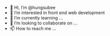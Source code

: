- 👋 Hi, I’m @hungsubee
- 👀 I’m interested in front end web development
- 🌱 I’m currently learning ...
- 💞️ I’m looking to collaborate on ...
- 📫 How to reach me ...

<!---
hungsubee/hungsubee is a ✨ special ✨ repository because its `README.md` (this file) appears on your GitHub profile.
You can click the Preview link to take a look at your changes.
--->
